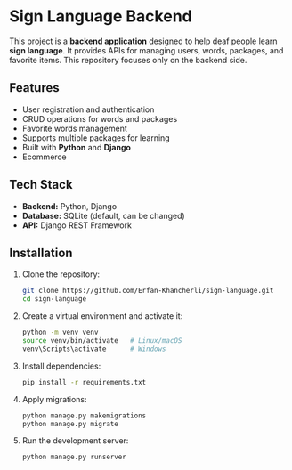 # Sign Language Backend

This project is a **backend application** designed to help deaf people learn **sign language**. It provides APIs for managing users, words, packages, and favorite items. This repository focuses only on the backend side.

## Features

- User registration and authentication
- CRUD operations for words and packages
- Favorite words management
- Supports multiple packages for learning
- Built with **Python** and **Django**
- Ecommerce
## Tech Stack

- **Backend:** Python, Django
- **Database:** SQLite (default, can be changed)
- **API:** Django REST Framework

## Installation

1. Clone the repository:
   ```bash
   git clone https://github.com/Erfan-Khancherli/sign-language.git
   cd sign-language
2. Create a virtual environment and activate it:
   ```bash
   python -m venv venv
   source venv/bin/activate   # Linux/macOS
   venv\Scripts\activate      # Windows
3. Install dependencies:
   ```bash
   pip install -r requirements.txt
4. Apply migrations:
   ```bash
   python manage.py makemigrations
   python manage.py migrate
5. Run the development server:
   ```bash
   python manage.py runserver
